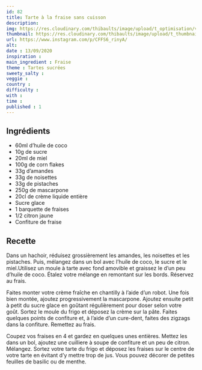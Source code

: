 ```yaml
---
id: 82
title: Tarte à la fraise sans cuisson
description: 
img: https://res.cloudinary.com/thibaults/image/upload/t_optimisation/v1600460736/Recipes/20200913_tarte_fraise.jpg
thumbnail: https://res.cloudinary.com/thibaults/image/upload/t_thumbnail_josie/v1600460736/Recipes/20200913_tarte_fraise.jpg
url: https://www.instagram.com/p/CFFS6_rinyA/
alt: 
date : 13/09/2020
inspiration : 
main_ingredient : Fraise
theme : Tartes sucrées
sweety_salty : 
veggie : 
country :
difficulty :
with : 
time : 
published : 1
---
```


## Ingrédients
 - 60ml d’huile de coco
 - 10g de sucre
 - 20ml de miel
 - 100g de corn flakes
 - 33g d’amandes
 - 33g de noisettes
 - 33g de pistaches
 - 250g de mascarpone
 - 20cl de crème liquide entière
 - Sucre glace
 - 1 barquette de fraises
 - 1/2 citron jaune
 - Confiture de fraise

## Recette
Dans un hachoir, réduisez grossièrement les amandes, les noisettes et les pistaches. Puis, mélangez dans un bol avec l’huile de coco, le sucre et le miel.Utilisez un moule à tarte avec fond amovible et graissez le d’un peu d’huile de coco. Étalez votre mélange en remontant sur les bords. Réservez au frais.

Faites monter votre crème fraîche en chantilly à l’aide d’un robot. Une fois bien montée, ajoutez progressivement la mascarpone. Ajoutez ensuite petit à petit du sucre glace en goûtant régulièrement pour doser selon votre goût. Sortez le moule du frigo et déposez la crème sur la pâte. Faites quelques points de confiture et, à l’aide d’un cure-dent, faites des zigzags dans la confiture. Remettez au frais.

Coupez vos fraises en 4 et gardez en quelques unes entières. Mettez les dans un bol, ajoutez une cuilliere à soupe de confiture et un peu de citron. Mélangez. Sortez votre tarte du frigo et déposez les fraises sur le centre de votre tarte en évitant d’y mettre trop de jus. Vous pouvez décorer de petites feuilles de basilic ou de menthe.